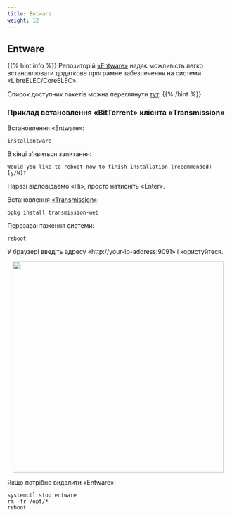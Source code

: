 ```yaml
---
title: Entware
weight: 12
---
```


## Entware

{{% hint info %}}
Репозиторій <a target='_blank' href="https://entware.net/about.html">«Entware»</a> надає можливість легко встановлювати додаткове програмне забезпечення на системи «LibreELEC/CoreELEC».

Список доступних пакетів можна переглянути <a target='_blank' href="https://bin.entware.net/x64-k3.2/Packages.html">тут</a>.
{{% /hint %}}


### Приклад встановлення «BitTorrent» клієнта «Transmission»

Встановлення «Entware»:

    installentware

В кінці з'явиться запитання:

    Would you like to reboot now to finish installation (recommended) [y/N]?

Наразі відповідаємо «Ні», просто натисніть «Enter».

Встановлення <a target='_blank' href="https://transmissionbt.com/">«Transmission»</a>:

    opkg install transmission-web

Перезавантаження системи:

    reboot

У браузері введіть адресу «http://your-ip-address:9091» і користуйтеся.

<p align="center">
  <a href="/alexelec/entware/01.png"><img src="/alexelec/entware/01.png" width="480"/></a>
</p>

Якщо потрібно видалити «Entware»:

    systemctl stop entware
    rm -fr /opt/*
    reboot
